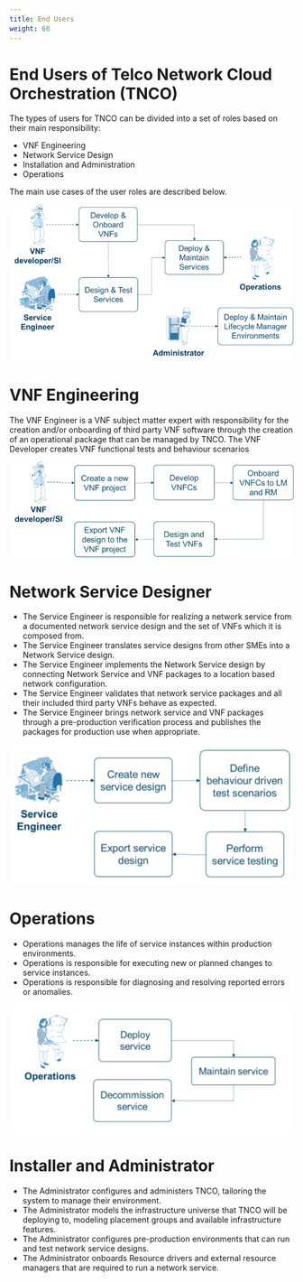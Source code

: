 ```yaml
---
title: End Users
weight: 60
---
```

# End Users of Telco Network Cloud Orchestration (TNCO)

The types of users for TNCO can be divided into a set of roles based on their main responsibility:

* VNF Engineering
* Network Service Design
* Installation and Administration
* Operations 


The main use cases of the user roles are described below.

![Users of TNCO](/images/users/user-roles.png "Users of TNCO")

# VNF Engineering

The VNF Engineer is a VNF subject matter expert with responsibility for the creation and/or onboarding of third party VNF software through the creation of an operational package that can be managed by TNCO.
The VNF Developer creates VNF functional tests and behaviour scenarios

![VNF Developer](/images/users/vnf-developer.png "VNF Developer")


# Network Service Designer

* The Service Engineer is responsible for realizing a network service from a documented network service design and the set of VNFs which it is composed from.
* The Service Engineer translates service designs from other SMEs into a Network Service design.
* The Service Engineer implements the Network Service design by connecting Network Service and VNF packages to a location based network configuration.
* The Service Engineer validates that network service packages and all their included third party VNFs behave as expected. 
* The Service Engineer brings network service and VNF packages through a pre-production verification process and publishes the packages for production use when appropriate.

![Service Engineer](/images/users/service-engineer.png "Service Engineer")

# Operations

* Operations manages the life of service instances within production environments.
* Operations is responsible for executing new or planned changes to service instances.
* Operations is responsible for diagnosing and resolving reported errors or anomalies.

![Operations](/images/users/operations.png "Operations")

# Installer and Administrator

* The Administrator configures and administers TNCO, tailoring the system to manage their environment.
* The Administrator models the infrastructure universe that TNCO will be deploying to, modeling placement groups and available infrastructure features.    
* The Administrator configures pre-production environments that can run and test network service designs.
* The Administrator onboards Resource drivers and external resource managers that are required to run a network service.



